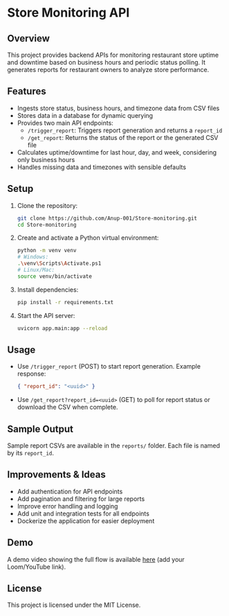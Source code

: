 # Store Monitoring API

## Overview
This project provides backend APIs for monitoring restaurant store uptime and downtime based on business hours and periodic status polling. It generates reports for restaurant owners to analyze store performance.

## Features
- Ingests store status, business hours, and timezone data from CSV files
- Stores data in a database for dynamic querying
- Provides two main API endpoints:
  - `/trigger_report`: Triggers report generation and returns a `report_id`
  - `/get_report`: Returns the status of the report or the generated CSV file
- Calculates uptime/downtime for last hour, day, and week, considering only business hours
- Handles missing data and timezones with sensible defaults

## Setup
1. Clone the repository:
   ```sh
   git clone https://github.com/Anup-001/Store-monitoring.git
   cd Store-monitoring
   ```
2. Create and activate a Python virtual environment:
   ```sh
   python -m venv venv
   # Windows:
   .\venv\Scripts\Activate.ps1
   # Linux/Mac:
   source venv/bin/activate
   ```
3. Install dependencies:
   ```sh
   pip install -r requirements.txt
   ```
4. Start the API server:
   ```sh
   uvicorn app.main:app --reload
   ```

## Usage
- Use `/trigger_report` (POST) to start report generation. Example response:
  ```json
  { "report_id": "<uuid>" }
  ```
- Use `/get_report?report_id=<uuid>` (GET) to poll for report status or download the CSV when complete.

## Sample Output
Sample report CSVs are available in the `reports/` folder. Each file is named by its `report_id`.

## Improvements & Ideas
- Add authentication for API endpoints
- Add pagination and filtering for large reports
- Improve error handling and logging
- Add unit and integration tests for all endpoints
- Dockerize the application for easier deployment

## Demo
A demo video showing the full flow is available [here](#) (add your Loom/YouTube link).

## License
This project is licensed under the MIT License.
